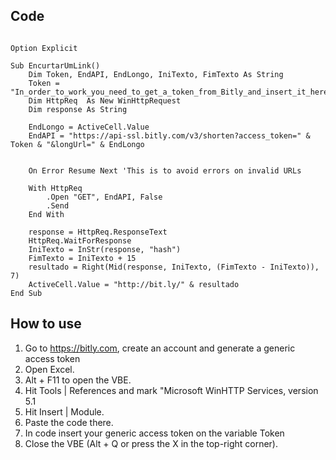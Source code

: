 ## Code

```

Option Explicit 
 
Sub EncurtarUmLink() 
    Dim Token, EndAPI, EndLongo, IniTexto, FimTexto As String 
    Token = "In_order_to_work_you_need_to_get_a_token_from_Bitly_and_insert_it_here" 
    Dim HttpReq  As New WinHttpRequest 
    Dim response As String 
     
    EndLongo = ActiveCell.Value 
    EndAPI = "https://api-ssl.bitly.com/v3/shorten?access_token=" & Token & "&longUrl=" & EndLongo 
     
     
    On Error Resume Next 'This is to avoid errors on invalid URLs
     
    With HttpReq 
        .Open "GET", EndAPI, False 
        .Send 
    End With 
     
    response = HttpReq.ResponseText 
    HttpReq.WaitForResponse 
    IniTexto = InStr(response, "hash") 
    FimTexto = IniTexto + 15 
    resultado = Right(Mid(response, IniTexto, (FimTexto - IniTexto)), 7) 
    ActiveCell.Value = "http://bit.ly/" & resultado 
End Sub 

```

## How to use

1. Go to https://bitly.com, create an account and generate a generic access token
2. Open Excel. 
3. Alt + F11 to open the VBE.
4. Hit Tools | References and mark "Microsoft WinHTTP Services, version 5.1
5. Hit Insert | Module. 
6. Paste the code there.
7. In code insert your generic access token on the variable Token
8. Close the VBE (Alt + Q or press the X in the top-right corner).
